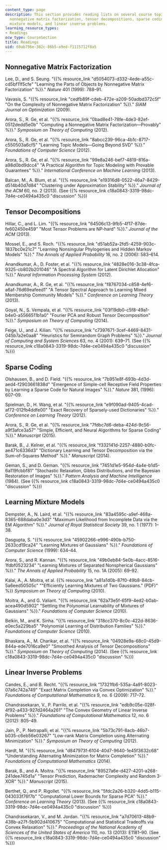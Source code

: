 ```yaml
---
content_type: page
description: This section provides reading lists on several course topics, including
  nonnegative matrix factorization, tensor decompositions, sparse coding, learning
  mixture models, and linear inverse problems.
learning_resource_types:
- Readings
ocw_type: CourseSection
title: Readings
uid: 69ab796e-382c-86b5-a9ed-f1115712f8a5
---
```


Nonnegative Matrix Factorization
--------------------------------

Lee, D., and S. Seung. "{{% resource_link "d5054073-d332-4ede-a55c-cd5bf11f5cfe" "Learning the Parts of Objects by Nonnegative Matrix Factorization" %}}." _Nature_ 401 (1999): 788–91.

Vavasis, S. "{{% resource_link "cedfb89f-cdeb-472e-a209-50adbd372c5f" "On the Complexity of Nonnegative Matrix Factorization" %}}." _SIAM Journal on Optimization_ (2009).

Arora, S., R. Ge, et al. "{{% resource_link "0bad8e41-78fe-4de3-82ef-0512dedd5e0b" "Computing a Nonnegative Matrix Factorization—Provably" %}}." _Symposium on Theory of Computing_ (2012).

Arora, S., R. Ge, et al. "{{% resource_link "8abcc239-96ca-4b1c-8717-c550503a6cf5" "Learning Topic Models—Going Beyond SVD" %}}." _Foundations of Computer Science_ (2012).

Arora, S., R. Ge, et al. "{{% resource_link "99e8a246-bef7-4819-816a-a98d0bd9dcc4" "A Practical Algorithm for Topic Modeling with Provable Guarantees" %}}." _International Conference on Machine Learning_ (2013).

Balcan, M., A. Blum, et al. "{{% resource_link "e19316d8-0522-46a7-8429-d514b40d7d84" "Clustering under Approximation Stability" %}}." _Journal of the ACM_ 60, no. 2 (2013). (See {{% resource_link c18a0843-3319-98dc-7d4e-ce0494a435c0 "discussion" %}})

Tensor Decompositions
---------------------

Hillar, C., and L. Lim. "{{% resource_link "64506c13-9fb5-4f17-87de-fe602450e459" "Most Tensor Problems are NP-hard" %}}." _Journal of the ACM_ (2013).

Mossel, E., and S. Roch. "{{% resource_link "d51ab52a-2fd5-4259-903c-1837bc0e21c7" "Learning Nonsingular Phylogenies and Hidden Markov Models" %}}." _The Annals of Applied Probability_ 16, no. 2 (2006): 583–614.

Anandkumar, A., D. Foster, et al. "{{% resource_link "4828e016-3c38-4fca-9325-cb802b201046" "A Spectral Algorithm for Latent Dirichlet Allocation" %}}." _Neural Information Processing System_ (2012).

Anandkumar, A., R. Ge, et al. "{{% resource_link "f8767034-c858-4ef6-a6af-76d69eafeed1" "A Tensor Spectral Approach to Learning Mixed Membership Community Models" %}}." _Conference on Learning Theory_ (2013).

Goyal, N., S. Vempala, et al. "{{% resource_link "03f19db0-c5f8-49a1-b4e0-a5566511b1a0" "Fourier PCA and Robust Tensor Decomposition" %}}." _Symposium on Theory of Computing_ (2014).

Feige, U., and J. Kilian. "{{% resource_link "c7397671-3cef-4469-8431-045b7a2e0aa8" "Heuristics for Semirandom Graph Problems" %}}." _Journal of Computing and System Sciences_ 63, no. 4 (2001): 639–71. (See {{% resource_link c18a0843-3319-98dc-7d4e-ce0494a435c0 "discussion" %}})

Sparse Coding
-------------

Olshausen, B., and D. Field. "{{% resource_link "7b951e8f-693b-4d3d-aed4-f2903661838d" "Emergence of Simple-cell Receptive Field Properties by Learning a Sparse Code for Natural Images" %}}." _Nature_ 381, (1996): 607–09.

Spielman, D., H. Wang, et al. "{{% resource_link "e9f090ad-9405-4cad-af72-012fb4ddfe00" "Exact Recovery of Sparsely-used Dictionaries" %}}." _Conference on Learning Theory_ (2012).

Arora, S., R. Ge, et al. "{{% resource_link "7fdbc7d6-deba-424d-9c56-a9f3afce3a57" "Simple, Efficient, and Neural Algorithms for Sparse Coding" %}}." _Manuscript_ (2015).

Barak, B., J. Kelner, et al. "{{% resource_link "f332141d-2257-4880-b0fc-ae471c6336d3" "Dictionary Learning and Tensor Decomposition via the Sum-of-Squares Method" %}}." _Manuscript_ (2014).

Geman, S., and D. Geman. "{{% resource_link "7451d1e5-954d-4a4e-b1d5-6a119fcbbf81" "Stochastic Relaxation, Gibbs Distributions, and the Bayesian Restoration of Images" %}}." _Pattern Analysis and Machine Intelligence_ (1984). (See {{% resource_link c18a0843-3319-98dc-7d4e-ce0494a435c0 "discussion" %}})

Learning Mixture Models
-----------------------

Dempster, A., N. Laird, et al. "{{% resource_link "83a4595c-a9ef-468a-8365-688daba0e3d3" "Maximum Likelihood from Incomplete Data via the EM Algorithm" %}}." _Journal of Royal Statistical Society_ 39, no. 1 (1977): 1–38.

Dasgupta, S. "{{% resource_link "45902266-e996-490b-b750-2633cd19ca24" "Learning Mixtures of Gaussians" %}}." _Foundations of Computer Science_ (1999): 634–44.

Arora, S., and R. Kannan. "{{% resource_link "49b0eb84-5e0b-4acc-8516-1fdbf0523234" "Learning Mixtures of Separated Nonspherical Gaussians" %}}." _The Annals of Applied Probability_ 15, no. 1A (2005): 69–92.

Kalai, A., A. Moitra, et al. {{% resource_link "a81a1d0b-87f0-49b8-84cb-5a6eed50505c" "\"Efficiently Learning Mixtures of Two Gaussians.\" (PDF)" %}} _Symposium on Theory of Computing_ (2010).

Moitra, A., and G. Valiant. "{{% resource_link "62a73e5f-65f9-4ed2-b0ab-acea490d5902" "Settling the Polynomial Learnability of Mixtures of Gaussians" %}}." _Foundations of Computer Science_ (2010).

Belkin, M., and K. Sinha. "{{% resource_link "318cc370-8c0c-422d-8636-e0ec5a229ba5" "Polynomial Learning of Distribution Families" %}}." _Foundations of Computer Science_ (2010).

Bhaskara, A., M. Charikar, et al. "{{% resource_link "04928e9a-68c0-45d9-844a-ede7016ca9e0" "Smoothed Analysis of Tensor Decompositions" %}}." _Symposium on Theory of Computing_ (2014). (See {{% resource_link c18a0843-3319-98dc-7d4e-ce0494a435c0 "discussion" %}})

Linear Inverse Problems
-----------------------

Candes, E., and B. Recht. "{{% resource_link "17321fb6-535a-4a91-8023-07a6c742a749" "Exact Matrix Completion via Convex Optimization" %}}." _Foundations of Computational Mathematics_ 9, no. 6 (2009): 717–72.

Chandrasekaran, V., P. Parrilo, et al. "{{% resource_link "edb9c05e-028f-4f92-a433-927d2464a261" "The Convex Geometry of Linear Inverse Problems" %}}." _Foundations of Computational Mathematics_ 12, no. 6 (2012): 805–49.

Jain, P., P. Netrapalli, et al. "{{% resource_link "5b73c791-8acb-46b7-b035-c6eb56e03267" "Low-rank Matrix Completion using Alternating Minimization" %}}." _Symposium on Theory of Computing_ (2012).

Hardt, M. "{{% resource_link "d847973f-6104-40d7-9640-1e45f3632c68" "Understanding Alternating Minimization for Matrix Completion" %}}." _Foundations of Computational Mathematics_ (2014).

Barak, B., and A. Moitra. "{{% resource_link "89527a6e-d427-4201-a268-241dee745d1a" "Tensor Prediction, Rademacher Complexity and Random 3-XOR" %}}." _Manuscript_ (2015).

Berthet, Q., and P. Rigollet. "{{% resource_link "5fdc2a26-b320-4dd5-b115-043033f76f7b" "Computational Lower Bounds for Sparse PCA" %}}." _Conference on Learning Theory_ (2013). (See {{% resource_link c18a0843-3319-98dc-7d4e-ce0494a435c0 "discussion" %}})

Chandrasekaran, V., and M. Jordan. "{{% resource_link "a7d70613-48b9-438b-a27f-5b902d410675" "Computational and Statistical Tradeoffs via Convex Relaxation" %}}." _Proceedings of the National Academy of Sciences of the United States of America_ 110, no. 13 (2013): E1181–90. (See {{% resource_link c18a0843-3319-98dc-7d4e-ce0494a435c0 "discussion" %}})